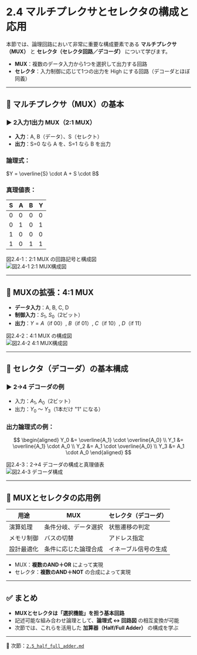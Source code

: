 # 2.4 マルチプレクサとセレクタの構成と応用

本節では、論理回路において非常に重要な構成要素である **マルチプレクサ（MUX）** と **セレクタ（セレクタ回路／デコーダ）** について学びます。

- **MUX**：複数のデータ入力から1つを選択して出力する回路  
- **セレクタ**：入力制御に応じて1つの出力を High にする回路（デコーダとほぼ同義）

---

## 🔹 マルチプレクサ（MUX）の基本

### ▶ 2入力1出力 MUX（2:1 MUX）

- **入力**：A, B（データ）、S（セレクト）
- **出力**：S=0 なら A を、S=1 なら B を出力

### 論理式：

$Y = \overline{S} \cdot A + S \cdot B$

### 真理値表：

| S | A | B | Y |
|---|---|---|---|
| 0 | 0 | 0 | 0 |
| 0 | 1 | 0 | 1 |
| 1 | 0 | 0 | 0 |
| 1 | 0 | 1 | 1 |

図2.4-1：2:1 MUX の回路記号と構成図  
![図2.4-1 2:1 MUX構成図](../images/chapter2_mux_2to1.png)

---

## 🔹 MUXの拡張：4:1 MUX

- **データ入力**：A, B, C, D  
- **制御入力**：$S_1$, $S_0$（2ビット）  
- **出力**：$Y = A$（if 00）, $B$（if 01）, $C$（if 10）, $D$（if 11）

図2.4-2：4:1 MUX の構成図  
![図2.4-2 4:1 MUX構成図](../images/chapter2_mux_4to1.png)

---

## 🔹 セレクタ（デコーダ）の基本構成

### ▶ 2→4 デコーダの例

- 入力：$A_1$, $A_0$（2ビット）
- 出力：$Y_0$ ～ $Y_3$（1本だけ "1" になる）

### 出力論理式の例：

$$
\begin{aligned}
Y_0 &= \overline{A_1} \cdot \overline{A_0} \\
Y_1 &= \overline{A_1} \cdot A_0 \\
Y_2 &= A_1 \cdot \overline{A_0} \\
Y_3 &= A_1 \cdot A_0
\end{aligned}
$$

図2.4-3：2→4 デコーダの構成と真理値表  
![図2.4-3 デコーダ構成](../images/chapter2_decoder_2to4.png)

---

## 🔹 MUXとセレクタの応用例

| 用途 | MUX | セレクタ（デコーダ） |
|------|-----|---------------------|
| 演算処理 | 条件分岐、データ選択 | 状態遷移の判定 |
| メモリ制御 | バスの切替 | アドレス指定 |
| 設計最適化 | 条件に応じた論理合成 | イネーブル信号の生成 |

- MUX：**複数のAND＋OR** によって実現
- セレクタ：**複数のAND＋NOT** の合成によって実現

---

## ✅ まとめ

- **MUXとセレクタは「選択機能」を担う基本回路**
- 記述可能な組み合わせ論理として、**論理式 ↔ 回路図** の相互変換が可能
- 次節では、これらを活用した **加算器（Half/Full Adder）** の構成を学ぶ

---

📎 次節：[`2.5_half_full_adder.md`](./2.5_half_full_adder.md)
